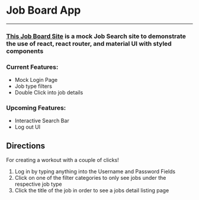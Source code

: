 # Job Board App
<hr>
<h3><a target="_blank" href="https://jaymbans.github.io/job-board/">This Job Board Site</a> is a mock Job Search site to demonstrate the use of react, react router, and material UI with styled components</h3>

### Current Features:
<ul>
  <li>Mock Login Page</li>
  <li>Job type filters</li>
  <li>Double Click into job details</li>
</ul>

### Upcoming Features:
<ul>
  <li>Interactive Search Bar</li>
  <li>Log out UI</li>
</ul>

## Directions
For creating a workout with a couple of clicks!
<ol>
  <li>Log in by typing anything into the Username and Password Fields</li>
  <li>Click on one of the filter categories to only see jobs under the respective job type</li>
  <li>Click the title of the job in order to see a jobs detail listing page</li>
</ol>
